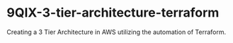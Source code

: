 # 9QIX-3-tier-architecture-terraform
Creating a 3 Tier Architecture in AWS utilizing the automation of Terraform.
